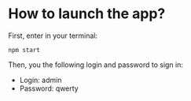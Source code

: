 # How to launch the app?

First, enter in your terminal:

`npm start`

Then, you the following login and password to sign in:

 - Login: admin
 - Password: qwerty